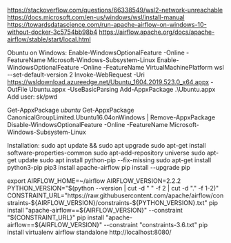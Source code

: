 https://stackoverflow.com/questions/66338549/wsl2-network-unreachable
https://docs.microsoft.com/en-us/windows/wsl/install-manual
https://towardsdatascience.com/run-apache-airflow-on-windows-10-without-docker-3c5754bb98b4
https://airflow.apache.org/docs/apache-airflow/stable/start/local.html

Obuntu on Windows:
Enable-WindowsOptionalFeature -Online -FeatureName Microsoft-Windows-Subsystem-Linux
Enable-WindowsOptionalFeature -Online -FeatureName VirtualMachinePlatform
wsl --set-default-version 2
Invoke-WebRequest -Uri https://wsldownload.azureedge.net/Ubuntu_1604.2019.523.0_x64.appx -OutFile Ubuntu.appx -UseBasicParsing
Add-AppxPackage .\Ubuntu.appx
Add user: sk/pwd

Get-AppxPackage *ubuntu*
Get-AppxPackage CanonicalGroupLimited.Ubuntu16.04onWindows | Remove-AppxPackage
Disable-WindowsOptionalFeature -Online -FeatureName Microsoft-Windows-Subsystem-Linux

Installation:
sudo apt update && sudo apt upgrade
sudo apt-get install software-properties-common
sudo apt-add-repository universe
sudo apt-get update
sudo apt install python-pip --fix-missing
sudo apt-get install python3-pip
pip3 install apache-airflow
pip install --upgrade pip


export AIRFLOW_HOME=~/airflow
AIRFLOW_VERSION=2.2.2
PYTHON_VERSION="$(python --version | cut -d " " -f 2 | cut -d "." -f 1-2)"
CONSTRAINT_URL="https://raw.githubusercontent.com/apache/airflow/constraints-${AIRFLOW_VERSION}/constraints-${PYTHON_VERSION}.txt"
pip install "apache-airflow==${AIRFLOW_VERSION}" --constraint "${CONSTRAINT_URL}"
pip install "apache-airflow==${AIRFLOW_VERSION}" --constraint "constraints-3.6.txt"
pip install virtualenv
airflow standalone
http://localhost:8080/
